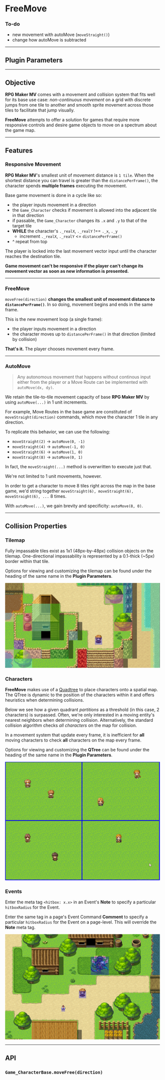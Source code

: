 # FreeMove

### To-do
 - new movement with autoMove (`moveStraight()`)
 - change how autoMove is subtracted

---
## Plugin Parameters

--- 

## Objective
**RPG Maker MV** comes with a movement and collision system that fits well for its base use case: *non-continuous movement* on a grid with discrete jumps from one tile to another and smooth sprite movement across those tiles to facilitate that jump visually.

**FreeMove** attempts to offer a solution for games that require more responsive controls and desire game objects to move on a spectrum about the game map.

---

## Features

### Responsive Movement
**RPG Maker MV**'s smallest unit of movement distance is `1 tile`. When the shortest distance you can travel is greater than the `distancePerFrame()`, the character spends **multiple frames** executing the movement.

Base game movement is done in a cycle like so:
 - the player inputs movement in a direction
 - the `Game_Character` checks if movement is allowed into the adjacent tile in that direction
 - if passable, the `Game_Character` changes its `.x` and `.y` to that of the target tile
 - **WHILE** the character's `._realX`, `._realY` !== `._x`, `._y`
     - increment `._realX`, `._realY` <= `distancePerFrame()`
 - ^ repeat from top

The player is locked into the last movement vector input until the character reaches the destination tile. 

**Game movement can't be responsive if the player can't change its movement vector as soon as new information is presented.**
 
---

### FreeMove

`moveFree(direction)` **changes the smallest unit of movement distance to `distancePerFrame()`**. In so doing, movement begins and ends in the same frame. 

This is the new movement loop (a single frame):
 - the player inputs movement in a direction
 - the character moves up to `distancePerFrame()` in that direction (limited by collision)

**That's it.** The player chooses movement every frame.

---

### AutoMove
> Any autonomous movement that happens without continous input either from the player or a Move Route can be implemented with `autoMove(dx, dy)`.

We retain the tile-to-tile movement capacity of base **RPG Maker MV** by using `autoMove(...)` in 1 unit increments.

For example, Move Routes in the base game are constituted of `moveStraight(direction)` commands, which move the character 1 tile in any direction.

To replicate this behavior, we can use the following:
 - `moveStraight(2)` -> `autoMove(0, -1)`
 - `moveStraight(4)` -> `autoMove(-1, 0)`
 - `moveStraight(6)` -> `autoMove(1, 0)`
 - `moveStraight(8)` -> `autoMove(0, 1)`

In fact, the `moveStraight(...)` method is overwritten to execute just that.

We're not limited to 1 unit movements, however.

In order to get a character to move 8 tiles right across the map in the base game, we'd string together `moveStraight(6), moveStraight(6), moveStraight(6), ...` 8 times.

With `autoMove(...)`, we gain brevity and specificity: `autoMove(8, 0)`.

--- 

## Collision Properties

### Tilemap
Fully impassable tiles exist as 1x1 (48px-by-48px) collision objects on the tilemap. One-directional impassability is represented by a 0.1-thick (~5px) border within that tile.

Options for viewing and customizing the tilemap can be found under the heading of the same name in the **Plugin Parameters**.

![collision objects on the map](./assets/tilemap.png)

### Characters 
**FreeMove** makes use of a [Quadtree](https://en.wikipedia.org/wiki/Quadtree) to place characters onto a spatial map. The QTree is dynamic to the position of the characters within it and offers heuristics when determining collisions.

Below we see how a given quadrant *partitions* as a threshold (in this case, 2 characters) is surpassed. Often, we're only interested in a moving entity's nearest neighbors when determining collision. Alternatively, the standard collision algorithm checks *all characters* on the map for collision. 

In a movement system that update every frame, it is inefficient for **all** moving characters to check **all** characters on the map every frame.

Options for viewing and customizing the **QTree** can be found under the heading of the same name in the **Plugin Parameters**.

![QTree in action](./assets/QTree.gif)

### Events
Enter the meta tag `<hitbox: x.x>` in an Event's **Note** to specify a particular `hitboxRadius` for the Event. 

Enter the same tag in a page's Event Command **Comment** to specify a particular `hitboxRadius` for the Event on a page-level. This will override the **Note** meta tag.

![Variable hitbox sizes](./assets/hitbox.png)

---

## API 

### `Game_CharacterBase.moveFree(direction)`
